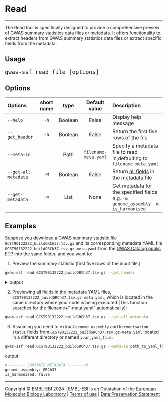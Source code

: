# Read
---
The Read tool is specifically designed to provide a comprehensive preview of GWAS summary statistics data files or metadata. It offers functionality to extract headers from GWAS summary statistics data files or extract specific fields from the metadata.

## Usage
<span style="font-size:1.5em;">`gwas-ssf read file [options]`</span>

## Options
| Options | short name | type | Default value | Description |
|:--------|:----------:|:----:|:-------------:|:------------|
|`--help`| `-h` |Boolean|False|Display help message|
|`--get_header`|`-h` |Boolean|False|Return the first five rows of the file|
|`--meta-in`| |Path|`filename-meta.yaml`|Specify a metadata file to read in,defaulting to `filename-meta.yaml`|
|`--get-all-metadata`|`-M`|Boolean|False|Return [all fields](https://github.com/EBISPOT/gwas-summary-statistics-standard/blob/master/schema/metadata-yamale-schema.yaml) in the metadata file|
|`--get-metadata`|`-m`|List| None| Get metadata for the specified fields e.g. `-m genome_assembly -m is_harmonised`|


## Examples
Suppose you download a GWAS summary statistic file `GCST90132222_buildGRCh37.tsv.gz` and its corresponding metadata YAML file `GCST90132222_buildGRCh37.tsv.gz-meta.yaml`  from the [GWAS Catalog public FTP](https://ftp.ebi.ac.uk/pub/databases/gwas/summary_statistics/GCST90132001-GCST90133000/GCST90132222/) into the same folder, and you want to:

1. Preview the summary statistic (first five rows of the input file.)
```bash
gwas-ssf read GCST90132222_buildGRCh37.tsv.gz --get_header
```

<details>
<summary>output</summary>

```text
#-------- SUMSTATS DATA PREVIEW --------#
+-------------+------------+--------------------+---------------+--------------+---------+----------------+---------+------------------+---------------------------+
| variant_id  | chromosome | base_pair_location | effect_allele | other_allele | beta    | standard_error | p_value | variant_id_hg19  |base_pair_location_grch38 |
+=============+============+====================+===============+==============+=========+================+=========+==================+===========================+
| rs147324274 | 10         | 100000012          | A             | G            | 0.1719  | 0.2876         | 0.5501  | 10_100000012_G_A |98240255                  |
+-------------+------------+--------------------+---------------+--------------+---------+----------------+---------+------------------+---------------------------+
| NA          | 10         | 10000010           | T             | C            | -0.0329 | 0.0556         | 0.5536  | 10_10000010_C_T  |958047                   |
+-------------+------------+--------------------+---------------+--------------+---------+----------------+---------+------------------+---------------------------+
| rs144804129 | 10         | 100000122          | A             | T            | -0.0632 | 0.3363         | 0.8509  | 10_100000122_T_A |98240365                  |
+-------------+------------+--------------------+---------------+--------------+---------+----------------+---------+------------------+---------------------------+
| rs6602381   | 10         | 10000018           | G             | A            | -0.0088 | 0.0109         | 0.4206  | 10_10000018_A_G  |9958055                   |
+-------------+------------+--------------------+---------------+--------------+---------+----------------+---------+------------------+---------------------------+
| NA          | 10         | 10000030           | C             | A            | 0.0991  | 0.2386         | 0.6778  | 10_10000030_A_C  |9958067                   |
+-------------+------------+--------------------+---------------+--------------+---------+----------------+---------+------------------+---------------------------+
...
```
</details>

2. Previewing all fields in the metadata YAML files, `GCST90132222_buildGRCh37.tsv.gz-meta.yaml`, which is located in the same directory where your code is being executed (This function searches for the filename+"-meta.yaml" automatically):
```bash
gwas-ssf read GCST90132222_buildGRCh37.tsv.gz --get-all-metadata
```

3. Assuming you need to extract `genome_assembly` and `harmonisation status` fields from `GCST90132222_buildGRCh37.tsv.gz-meta.yaml` located in a different directory or named `your_yaml_file`.
```bash
gwas-ssf read GCST90132222_buildGRCh37.tsv.gz --meta-in path_to_yaml_file --get-metadata genome_assembly -m is_harmonised
```
output:
```bash
#-------- SUMSTATS METADATA --------#
genome_assembly: GRCh37
is_harmonised: false
```
----
Copyright © EMBL-EBI 2024 | EMBL-EBI is an Outstation of the [European Molecular Biology Laboratory](https://www.embl.org/) | [Terms of use](https://www.ebi.ac.uk/about/terms-of-use) | [Data Preservation Statement](https://www.ebi.ac.uk/long-term-data-preservation)
